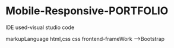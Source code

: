 # Mobile-Responsive-PORTFOLIO

IDE used-visual studio code

markupLanguage
html,css
css frontend-frameWork -->Bootstrap

